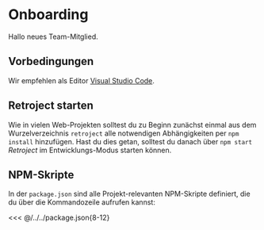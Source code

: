 # Onboarding

Hallo neues Team-Mitglied.

## Vorbedingungen

Wir empfehlen als Editor [Visual Studio Code](https://code.visualstudio.com/).

## Retroject starten

Wie in vielen Web-Projekten solltest du zu Beginn zunächst einmal aus dem Wurzelverzeichnis `retroject` alle notwendigen Abhängigkeiten per `npm install` hinzufügen. Hast du dies getan, solltest du danach über `npm start` _Retroject_ im Entwicklungs-Modus starten können.

## NPM-Skripte

In der `package.json` sind alle Projekt-relevanten NPM-Skripte definiert, die du über die Kommandozeile aufrufen kannst:

<<< @/../../package.json{8-12}
